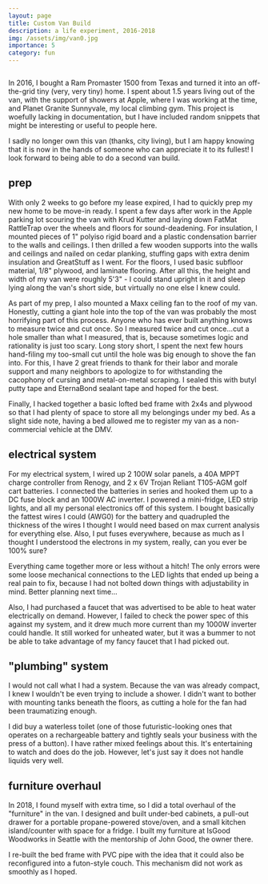 ```yaml
---
layout: page
title: Custom Van Build
description: a life experiment, 2016-2018
img: /assets/img/van0.jpg
importance: 5
category: fun
---
```


<div class="row">
    <div class="col-sm mt-3 mt-md-0">
        <img class="img-fluid rounded z-depth-1" src="{{ '/assets/img/van0.jpg' | relative_url }}" alt="" title="example image"/>
    </div>
    <div class="col-sm mt-3 mt-md-0">
        <img class="img-fluid rounded z-depth-1" src="{{ '/assets/img/van2.jpg' | relative_url }}" alt="" title="example image"/>
    </div>
    <div class="col-sm mt-3 mt-md-0">
        <img class="img-fluid rounded z-depth-1" src="{{ '/assets/img/van5.jpg' | relative_url }}" alt="" title="example image"/>
    </div>
</div>
<p/>

In 2016, I bought a Ram Promaster 1500 from Texas and turned it into an off-the-grid tiny (very, very tiny) home. I spent about 1.5 years living out of the van, with the support of showers at Apple, where I was working at the time, and Planet Granite Sunnyvale, my local climbing gym. This project is woefully lacking in documentation, but I have included random snippets that might be interesting or useful to people here.

I sadly no longer own this van (thanks, city living), but I am happy knowing that it is now in the hands of someone who can appreciate it to its fullest! I look forward to being able to do a second van build.

<h2>prep</h2>
With only 2 weeks to go before my lease expired, I had to quickly prep my new home to be move-in ready. I spent a few days after work in the Apple parking lot scouring the van with Krud Kutter and laying down FatMat RattleTrap over the wheels and floors for sound-deadening. For insulation, I mounted pieces of 1" polyiso rigid board and a plastic condensation barrier to the walls and ceilings. I then drilled a few wooden supports into the walls and ceilings and nailed on cedar planking, stuffing gaps with extra denim insulation and GreatStuff as I went. For the floors, I used basic subfloor material, 1/8" plywood, and laminate flooring. After all this, the height and width of my van were roughly 5'3" - I could stand upright in it and sleep lying along the van's short side, but virtually no one else I knew could.

As part of my prep, I also mounted a Maxx ceiling fan to the roof of my van. Honestly, cutting a giant hole into the top of the van was probably the most horrifying part of this process. Anyone who has ever built anything knows to measure twice and cut once. So I measured twice and cut once...cut a hole smaller than what I measured, that is, because sometimes logic and rationality is just too scary. Long story short, I spent the next few hours hand-filing my too-small cut until the hole was big enough to shove the fan into. For this, I have 2 great friends to thank for their labor and morale support and many neighbors to apologize to for withstanding the cacophony of cursing and metal-on-metal scraping. I sealed this with butyl putty tape and EternaBond sealant tape and hoped for the best.

Finally, I hacked together a basic lofted bed frame with 2x4s and plywood so that I had plenty of space to store all my belongings under my bed. As a slight side note, having a bed allowed me to register my van as a non-commercial vehicle at the DMV.

<h2>electrical system</h2>
For my electrical system, I wired up 2 100W solar panels, a 40A MPPT charge controller from Renogy, and 2 x 6V Trojan Reliant T105-AGM golf cart batteries. I connected the batteries in series and hooked them up to a DC fuse block and an 1000W AC inverter. I powered a mini-fridge, LED strip lights, and all my personal electronics off of this system. I bought basically the fattest wires I could (AWG0) for the battery and quadrupled the thickness of the wires I thought I would need based on max current analysis for everything else. Also, I put fuses everywhere, because as much as I thought I understood the electrons in my system, really, can you ever be 100% sure?

Everything came together more or less without a hitch! The only errors were some loose mechanical connections to the LED lights that ended up being a real pain to fix, because I had not bolted down things with adjustability in mind. Better planning next time...

Also, I had purchased a faucet that was advertised to be able to heat water electrically on demand. However, I failed to check the power spec of this against my system, and it drew much more current than my 1000W inverter could handle. It still worked for unheated water, but it was a bummer to not be able to take advantage of my fancy faucet that I had picked out.

<h2>"plumbing" system</h2>
I would not call what I had a system. Because the van was already compact, I knew I wouldn't be even trying to include a shower. I didn't want to bother with mounting tanks beneath the floors, as cutting a hole for the fan had been traumatizing enough.

I did buy a waterless toilet (one of those futuristic-looking ones that operates on a rechargeable battery and tightly seals your business with the press of a button). I have rather mixed feelings about this. It's entertaining to watch and does do the job. However, let's just say it does not handle liquids very well.

<h2>furniture overhaul</h2>
In 2018, I found myself with extra time, so I did a total overhaul of the "furniture" in the van. I designed and built under-bed cabinets, a pull-out drawer for a portable propane-powered stove/oven, and a small kitchen island/counter with space for a fridge. I built my furniture at IsGood Woodworks in Seattle with the mentorship of John Good, the owner there.

I re-built the bed frame with PVC pipe with the idea that it could also be reconfigured into a futon-style couch. This mechanism did not work as smoothly as I hoped.
